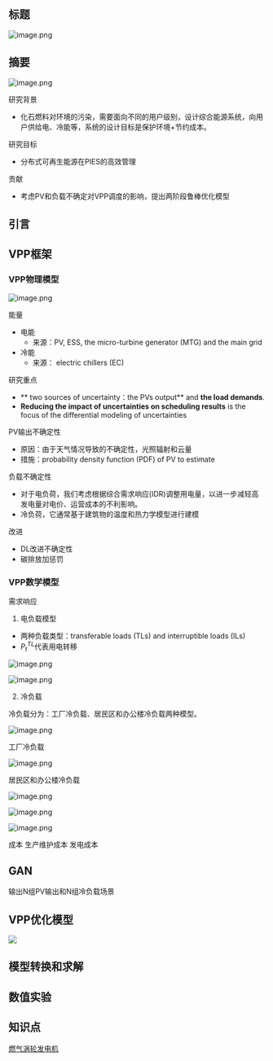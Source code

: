 ## 标题

![image.png](https://cdn.nlark.com/yuque/0/2023/png/1709231/1701433308472-a5353445-2a22-436b-bd03-476a510370bd.png#averageHue=%23e5e2e0&clientId=u328af614-f285-4&from=paste&height=160&id=udb4fdb27&originHeight=160&originWidth=887&originalType=binary&ratio=1&rotation=0&showTitle=false&size=54920&status=done&style=none&taskId=u30f541b8-f51d-4826-bacf-bdc4f47583d&title=&width=887)

## 摘要

![image.png](https://cdn.nlark.com/yuque/0/2023/png/1709231/1701433744427-77bee0f4-2dcd-4bf4-885c-605644c16393.png#averageHue=%23f4f1ee&clientId=u328af614-f285-4&from=paste&height=543&id=ua425811c&originHeight=543&originWidth=1005&originalType=binary&ratio=1&rotation=0&showTitle=false&size=221659&status=done&style=none&taskId=u412624d2-1269-4677-9a82-5253720b254&title=&width=1005)

研究背景

* 化石燃料对环境的污染，需要面向不同的用户级别，设计综合能源系统，向用户供给电、冷能等，系统的设计目标是保护环境+节约成本。

研究目标

* 分布式可再生能源在PIES的高效管理

贡献

* 考虑PV和负载不确定对VPP调度的影响，提出两阶段鲁棒优化模型

## 引言

## VPP框架

### VPP物理模型

![image.png](https://cdn.nlark.com/yuque/0/2023/png/1709231/1701435299654-377abba2-5283-4cec-8945-abf94e58e807.png#averageHue=%23f6f4f1&clientId=u328af614-f285-4&from=paste&height=692&id=u47802ef5&originHeight=692&originWidth=1032&originalType=binary&ratio=1&rotation=0&showTitle=false&size=559070&status=done&style=none&taskId=u07fd45c3-71db-4170-bfe8-55f4f89ca63&title=&width=1032)

能量

* 电能
   - 来源：PV, ESS, the micro-turbine generator (MTG) and the main grid
* 冷能
   - 来源： electric chillers (EC)  

研究重点

* ** two sources of uncertainty：the PVs output** and **the load demands**. 
* **Reducing the impact of uncertainties on scheduling results** is the focus of the differential modeling of uncertainties

PV输出不确定性

* 原因：由于天气情况导致的不确定性，光照辐射和云量
* 措施：probability density function (PDF) of PV to estimate

负载不确定性

* 对于电负荷，我们考虑根据综合需求响应(IDR)调整用电量，以进一步减轻高发电量对电价、运营成本的不利影响。
* 冷负荷，它通常基于建筑物的温度和热力学模型进行建模

改进

* DL改进不确定性
* 碳排放加惩罚

### VPP数学模型

需求响应

1. 电负载模型
* 两种负载类型：transferable loads (TLs) and interruptible loads (ILs)
* $P^{TL}_t$代表用电转移

![image.png](https://cdn.nlark.com/yuque/0/2023/png/1709231/1701516259817-54da611c-5c21-4214-a6a5-c78a0cc0b406.png#averageHue=%23fbfaf9&clientId=u4a00da34-0014-4&from=paste&height=217&id=ud3c1bf43&originHeight=325&originWidth=820&originalType=binary&ratio=1.5&rotation=0&showTitle=false&size=51956&status=done&style=none&taskId=u72348dce-8445-4f6f-9373-cb135179d5b&title=&width=546.6666666666666)

![image.png](https://cdn.nlark.com/yuque/0/2023/png/1709231/1701516605219-f4fb0eed-4e32-41ed-b2b8-4e1b6a05c844.png#averageHue=%23fcfbfa&clientId=u4a00da34-0014-4&from=paste&height=57&id=u924c5d6d&originHeight=85&originWidth=877&originalType=binary&ratio=1.5&rotation=0&showTitle=false&size=11703&status=done&style=none&taskId=ua9f74366-440d-4a4b-a1ec-20d7e4f52cd&title=&width=584.6666666666666)

2. 冷负载

冷负载分为：工厂冷负载、居民区和办公楼冷负载两种模型。

![image.png](https://cdn.nlark.com/yuque/0/2023/png/1709231/1701517548973-55279b79-0352-45c1-b096-de58fe4579ff.png#averageHue=%23f2efec&clientId=u4a00da34-0014-4&from=paste&height=29&id=uf56fe69b&originHeight=43&originWidth=730&originalType=binary&ratio=1.5&rotation=0&showTitle=false&size=15831&status=done&style=none&taskId=u6d7e2577-1b63-450f-8f3f-1f1e703936c&title=&width=486.6666666666667)

工厂冷负载

![image.png](https://cdn.nlark.com/yuque/0/2023/png/1709231/1701517485612-4c98f03e-2778-4429-9075-f7acb2518d9e.png#averageHue=%23fbf9f8&clientId=u4a00da34-0014-4&from=paste&height=110&id=ue7fc9619&originHeight=165&originWidth=969&originalType=binary&ratio=1.5&rotation=0&showTitle=false&size=37969&status=done&style=none&taskId=ucdebd446-06c4-4fd7-b863-463d5b9a1cd&title=&width=646)

居民区和办公楼冷负载

![image.png](https://cdn.nlark.com/yuque/0/2023/png/1709231/1701517593932-e89c7663-9bee-47ae-a207-9259f5f49f1d.png#averageHue=%23faf9f8&clientId=u4a00da34-0014-4&from=paste&height=205&id=ud2a4c8f6&originHeight=307&originWidth=990&originalType=binary&ratio=1.5&rotation=0&showTitle=false&size=71229&status=done&style=none&taskId=u4eeb21f0-d273-4e1e-aa6a-cb7e92ef810&title=&width=660)

![image.png](https://cdn.nlark.com/yuque/0/2023/png/1709231/1701517830668-f7d19e84-96b3-4a4b-9a94-7287018f3d4c.png#averageHue=%23fbfaf9&clientId=u4a00da34-0014-4&from=paste&height=53&id=u8758828f&originHeight=79&originWidth=865&originalType=binary&ratio=1.5&rotation=0&showTitle=false&size=17120&status=done&style=none&taskId=u7191bdee-ad9d-47a6-8a3e-69e8e191e94&title=&width=576.6666666666666)

![image.png](https://cdn.nlark.com/yuque/0/2023/png/1709231/1701517860599-f705fcea-5a88-4080-bcb4-8f8927866bf0.png#averageHue=%23fbfafa&clientId=u4a00da34-0014-4&from=paste&height=181&id=uf10f70c8&originHeight=271&originWidth=873&originalType=binary&ratio=1.5&rotation=0&showTitle=false&size=47505&status=done&style=none&taskId=u7f49efd7-fbd3-4e5b-8bc1-d95a8f8ebfe&title=&width=582)

成本
生产维护成本
发电成本

## GAN

输出N组PV输出和N组冷负载场景

## VPP优化模型

![](https://cdn.nlark.com/yuque/0/2023/jpeg/1709231/1702179509893-d7991ac9-d39b-491e-b813-a2ec6a44dabd.jpeg)

## 模型转换和求解

## 数值实验

## 知识点

[燃气涡轮发电机](https://baike.baidu.com/item/%E7%87%83%E6%B0%94%E6%B6%A1%E8%BD%AE%E5%8F%91%E7%94%B5%E6%9C%BA/5938147)
